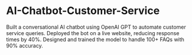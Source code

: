 # AI-Chatbot-Customer-Service
Built a conversational AI chatbot using OpenAI GPT to automate customer service queries. Deployed the bot on a live website, reducing response times by 40%. Designed and trained the model to handle 100+ FAQs with 90% accuracy.
